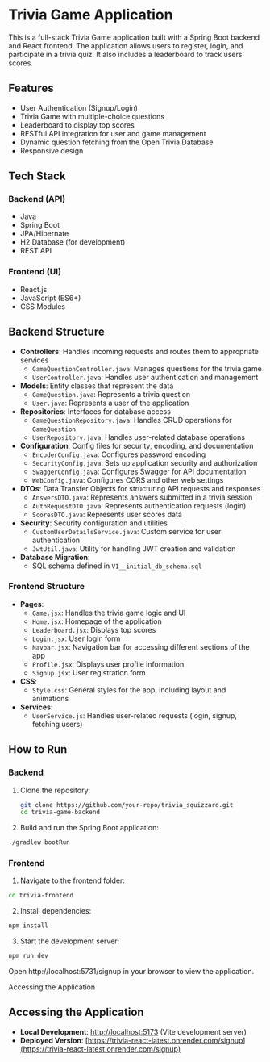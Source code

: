 # Trivia Game Application

This is a full-stack Trivia Game application built with a Spring Boot backend and React frontend. The application allows users to register, login, and participate in a trivia quiz. It also includes a leaderboard to track users' scores.

## Features

- User Authentication (Signup/Login)
- Trivia Game with multiple-choice questions
- Leaderboard to display top scores
- RESTful API integration for user and game management
- Dynamic question fetching from the Open Trivia Database
- Responsive design

## Tech Stack

### Backend (API)
- Java
- Spring Boot
- JPA/Hibernate
- H2 Database (for development)
- REST API

### Frontend (UI)
- React.js
- JavaScript (ES6+)
- CSS Modules

## Backend Structure

- **Controllers**: Handles incoming requests and routes them to appropriate services
  - `GameQuestionController.java`: Manages questions for the trivia game
  - `UserController.java`: Handles user authentication and management
- **Models**: Entity classes that represent the data
  - `GameQuestion.java`: Represents a trivia question
  - `User.java`: Represents a user of the application
- **Repositories**: Interfaces for database access
  - `GameQuestionRepository.java`: Handles CRUD operations for `GameQuestion`
  - `UserRepository.java`: Handles user-related database operations
- **Configuration**: Config files for security, encoding, and documentation
  - `EncoderConfig.java`: Configures password encoding
  - `SecurityConfig.java`: Sets up application security and authorization
  - `SwaggerConfig.java`: Configures Swagger for API documentation
  - `WebConfig.java`: Configures CORS and other web settings
- **DTOs**: Data Transfer Objects for structuring API requests and responses
  - `AnswersDTO.java`: Represents answers submitted in a trivia session
  - `AuthRequestDTO.java`: Represents authentication requests (login)
  - `ScoresDTO.java`: Represents user scores data
- **Security**: Security configuration and utilities
  - `CustomUserDetailsService.java`: Custom service for user authentication
  - `JwtUtil.java`: Utility for handling JWT creation and validation
- **Database Migration**: 
  - SQL schema defined in `V1__initial_db_schema.sql`

### Frontend Structure

- **Pages**:
  - `Game.jsx`: Handles the trivia game logic and UI
  - `Home.jsx`: Homepage of the application
  - `Leaderboard.jsx`: Displays top scores
  - `Login.jsx`: User login form
  - `Navbar.jsx`: Navigation bar for accessing different sections of the app
  - `Profile.jsx`: Displays user profile information
  - `Signup.jsx`: User registration form
- **CSS**:
  - `Style.css`: General styles for the app, including layout and animations
- **Services**:
  - `UserService.js`: Handles user-related requests (login, signup, fetching users)

## How to Run

### Backend
1. Clone the repository:
   ```bash
   git clone https://github.com/your-repo/trivia_squizzard.git
   cd trivia-game-backend
2. Build and run the Spring Boot application:
```bash
./gradlew bootRun
```
### Frontend
1. Navigate to the frontend folder:
```bash
cd trivia-frontend
```
2. Install dependencies:
```bash
npm install
```
3. Start the development server:
```bash
npm run dev
```
Open http://localhost:5731/signup in your browser to view the application.

Accessing the Application

## Accessing the Application

- **Local Development**: [http://localhost:5173](http://localhost:5173/signup) (Vite development server)
- **Deployed Version**: [https://trivia-react-latest.onrender.com/signup](https://trivia-react-latest.onrender.com/signup)

